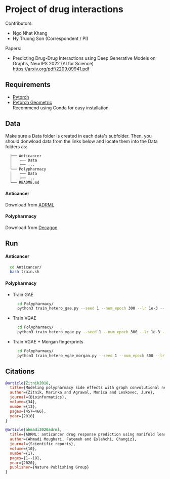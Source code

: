 # Project of drug interactions

Contributors:
* Ngo Nhat Khang
* Hy Truong Son (Correspondent / PI)

Papers:
* Predicting Drug-Drug Interactions using Deep Generative Models on Graphs, NeurIPS 2022 (AI for Science) https://arxiv.org/pdf/2209.09941.pdf

## Requirements
- [Pytorch](https://pytorch.org/)
- [Pytorch Geometric](https://pytorch-geometric.readthedocs.io/en/latest/)\
Recommend using Conda for easy installation. 
## Data
Make sure a Data folder is created in each data's subfolder. Then, you should donwload data from the links below and locate them into the Data folders as:
  ```
    ├── Anticancer                
    │   ├── Data
    │   ├── ...
    └── Polypharmacy                
    │   ├── Data  
    │   ├── ...
    └── README.md
   ```
#### Anticancer
Download from [ADRML](https://github.com/fahmadimoughari/AdrML)
#### Polypharmacy 
Download from [Decagon](https://github.com/mims-harvard/decagon)

## Run
#### Anticancer
  ```bash
    cd Anticancer/
    bash train.sh
  ```
#### Polypharmacy
- Train GAE
  ```bash
    cd Polypharmacy/
    python3 train_hetero_gae.py --seed 1 --num_epoch 300 --lr 1e-3 --chkpt_dir ./ --dropout 0.1 --device cuda:0
  ```
- Train VGAE
  ```bash
    cd Polypharmacy/
    python3 train_hetero_vgae.py --seed 1 --num_epoch 300 --lr 1e-3 --chkpt_dir ./ --dropout 0.1 --device cuda:0 --latent_encoder_type linear
  ```
- Train VGAE + Morgan fingerprints
  ```bash
    cd Polypharmacy/
    python3 train_hetero_vgae_morgan.py --seed 1 --num_epoch 300 --lr 1e-3 --chkpt_dir ./ --dropout 0.1 --device cuda:0 --latent_encoder_type linear
  ```
## Citations
```bibtex
@article{Zitnik2018,
  title={Modeling polypharmacy side effects with graph convolutional networks},
  author={Zitnik, Marinka and Agrawal, Monica and Leskovec, Jure},
  journal={Bioinformatics},
  volume={34},
  number={13},
  pages={457–466},
  year={2018}
}

```
```bibtex
@article{ahmadi2020adrml,
  title={ADRML: anticancer drug response prediction using manifold learning},
  author={Ahmadi Moughari, Fatemeh and Eslahchi, Changiz},
  journal={Scientific reports},
  volume={10},
  number={1},
  pages={1--18},
  year={2020},
  publisher={Nature Publishing Group}
}
```

